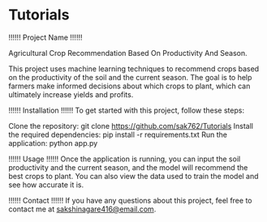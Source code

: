 # Tutorials
!!!!!! Project Name !!!!!!  

Agricultural Crop Recommendation Based On Productivity And Season.

This project uses machine learning techniques to recommend crops based on the productivity of the soil and the current season.
The goal is to help farmers make informed decisions about which crops to plant, which can ultimately increase yields and profits.

!!!!!! Installation !!!!!!
To get started with this project, follow these steps:

Clone the repository: git clone https://github.com/sak762/Tutorials
Install the required dependencies: pip install -r requirements.txt
Run the application: python app.py

!!!!!! Usage !!!!!!
Once the application is running, you can input the soil productivity and the current season, and the model will recommend the best crops to plant.
You can also view the data used to train the model and see how accurate it is.

!!!!!! Contact !!!!!!
If you have any questions about this project, feel free to contact me at sakshinagare416@email.com.
